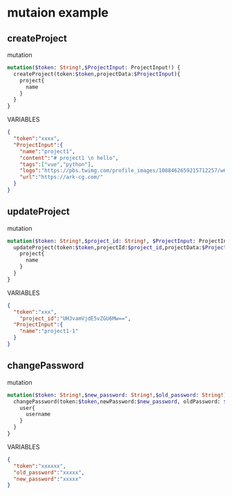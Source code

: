 # mutaion example
## createProject
mutation
```graphql
mutation($token: String!,$ProjectInput: ProjectInput!) {
  createProject(token:$token,projectData:$ProjectInput){
    project{
      name
    }
  }
}
```
VARIABLES
```json
{
  "token":"xxxx",
  "ProjectInput":{
    "name":"project1",
    "content":"# project1 \n hello",
    "tags":["vue","python"],
    "logo":"https://pbs.twimg.com/profile_images/1088462659215712257/w68hx_Mi_400x400.jpg",
    "url":"https://ark-cg.com/"
  }
}
```
## updateProject
mutation
```graphql
mutation($token: String!,$project_id: String!, $ProjectInput: ProjectInput!) {
  updateProject(token:$token,projectId:$project_id,projectData:$ProjectInput){
    project{
      name
    }
  }
}
```
VARIABLES
```json
{
  "token":"xxx",
    "project_id":"UHJvamVjdE5vZGU6Mw==",
  "ProjectInput":{
    "name":"project1-1"
  }
}
```
## changePassword
mutation
```graphql
mutation($token: String!,$new_password: String!,$old_password: String!) {
  changePassword(token:$token,newPassword:$new_password, oldPassword: $old_password){
    user{
      username
    }
  }
}
```
VARIABLES
```json
{
  "token":"xxxxxx",
  "old_password":"xxxxx",
  "new_password":"xxxxx"
}
```